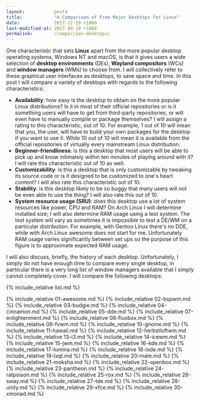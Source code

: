 ```yaml
---
layout:           post4
title:            "A Comparison of Free Major Desktops for Linux"
date:             2017-12-19 +1000
last-modified-at: 2017-09-19 +1000
permalink:        /comparison-desktops/
---
```


One characteristic that sets **Linux** apart from the more popular desktop operating systems, Windows NT and macOS, is that it gives users a wide selection of **desktop environments** (DEs), **Wayland compositors** (WCs) and **window managers** (WMs) to choose from. I will collectively refer to these graphical user interfaces as desktops, to save space and time. In this post I will compare a variety of desktops with regards to the following characteristics:

* **Availability**: how easy is the desktop to obtain on the more popular Linux distributions? Is it in most of their official repositories or is it something users will have to get from third-party repositories, or will even have to manually compile or package themselves? I will assign a rating to this characteristic, out of 10. For example, 1 out of 10 will mean that you, the user, will have to build your own packages for the desktop if you want to use it. While 10 out of 10 will mean it is available from the official repositories of virtually every mainstream Linux distribution.
* **Beginner-friendliness**: is this a desktop that most users will be able to pick up and know intimately within ten minutes of playing around with it? I will rate this characteristic out of 10 as well. 
* **Customizability**: is this a desktop that is only customizable by tweaking its source code or is it designed to be customized to one's heart content? I will also rate this characteristic out of 10. 
* **Stability**: is this desktop likely to be so buggy that many users will not be even able to use the thing? I will also rate this out of 10. 
* **System resource usage (SRU)**: does this desktop use a lot of system resources like power, CPU and RAM? On Arch Linux I will determine installed size; I will also determine RAM usage using a test system. The test system will vary as sometimes it is impossible to test a DE/WM on a particular distribution. For example, with Gentoo Linux there's no DDE, while with Arch Linux awesome does not start for me. Unfortunately RAM usage varies significantly between set ups so the purpose of this figure is to approximate expected RAM usage. 

I will also discuss, briefly, the history of each desktop. Unfortunately, I simply do not have enough time to compare every single desktop, in particular there is a very long list of window managers available that I simply cannot completely cover. I will compare the following desktops:

{% include_relative list.md %}

{% include_relative 01-awesome.md %}
{% include_relative 02-bspwm.md %}
{% include_relative 03-budgie.md %}
{% include_relative 04-cinnamon.md %}
{% include_relative 05-dde.md %}
{% include_relative 07-enlightenment.md %}
{% include_relative 08-fluxbox.md %}
{% include_relative 09-fvwm.md %}
{% include_relative 10-gnome.md %}
{% include_relative 11-hawaii.md %}
{% include_relative 12-herbstluftwm.md %}
{% include_relative 13-i3.md %}
{% include_relative 14-icewm.md %}
{% include_relative 15-jwm.md %}
{% include_relative 16-kde.md %}
{% include_relative 17-lumina.md %}
{% include_relative 18-lxde.md %}
{% include_relative 19-lxqt.md %}
{% include_relative 20-mate.md %}
{% include_relative 21-moksha.md %}
{% include_relative 22-openbox.md %}
{% include_relative 23-pantheon.md %}
{% include_relative 24-ratpoison.md %}
{% include_relative 25-rox.md %}
{% include_relative 26-sway.md %}
{% include_relative 27-tde.md %}
{% include_relative 28-unity.md %}
{% include_relative 29-xfce.md %}
{% include_relative 30-xmonad.md %}

